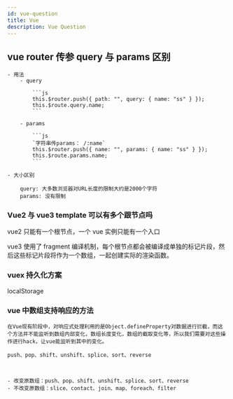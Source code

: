 ```yaml
---
id: vue-question
title: Vue
description: Vue Question
---
```


## vue router 传参 query 与 params 区别

    - 用法
        - query

            ```js
            this.$router.push({ path: "", query: { name: "ss" } });
            this.$route.query.name;
            ```

        - params

            ```js
            `字符串传params： /:name`
            this.$router.push({ name: "", params: { name: "ss" } });
            this.$route.params.name;
            ```

    - 大小区别

        query: 大多数浏览器对URL长度的限制大约是2000个字符
        params: 没有限制

### Vue2 与 vue3 template 可以有多个跟节点吗

vue2 只能有一个根节点，一个 vue 实例只能有一个入口

vue3 使用了 fragment 编译机制，每个根节点都会被编译成单独的标记片段，然后这些标记片段将作为一个数组，一起创建实际的渲染函数。

### vuex 持久化方案

localStorage

### vue 中数组支持响应的方法

    在Vue现有阶段中，对响应式处理利用的是Object.defineProperty对数据进行拦截，而这个方法并不能监听到数组内部变化，数组长度变化，数组的截取变化等，所以我们需要对这些操作进行hack，让vue能监听到其中的变化。

    push、pop、shift、unshift、splice、sort、reverse



    - 改变原数组：push、pop、shift、unshift、splice、sort、reverse
    - 不改变原数组：slice、contact、join、map、foreach、filter
